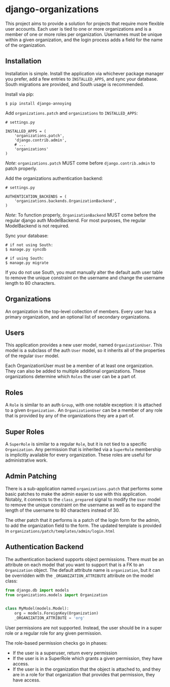 # django-organizations

This project aims to provide a solution for projects that require more flexible
user accounts. Each user is tied to one or more organizations and is a member
of one or more roles per organization. Usernames must be unique within a given
organization, and the login process adds a field for the name of the organization.

## Installation

Installation is simple. Install the application via whichever package manager
you prefer, add a few entries to `INSTALLED_APPS`, and sync your database.
South migrations are provided, and South usage is recommended.

Install via pip:

```
$ pip install django-annoying
```

Add `organizations.patch` and `organizations` to `INSTALLED_APPS`:

```
# settings.py

INSTALLED_APPS = (
    'organizations.patch',
    'django.contrib.admin',
    # ...
    'organizations'
)
```

*Note*: `organizations.patch` MUST come before `django.contrib.admin` to patch
properly.

Add the organizations authentication backend:

```
# settings.py

AUTHENTICATION_BACKENDS = (
    'organizations.backends.OrganizationBackend',
)
```

*Note*: To function properly, `OrganizationBackend` MUST come before the
regular django auth ModelBackend. For most purposes, the regular ModelBackend
is not required.

Sync your database:

```
# if not using South:
$ manage.py syncdb

# if using South:
$ manage.py migrate
```

If you do not use South, you must manually alter the default auth user table to
remove the unique constraint on the username and change the username length to
80 characters.

## Organizations

An organization is the top-level collection of members. Every user has
a primary organization, and an optional list of secondary organizations.

## Users

This application provides a new user model, named `OrganizationUser`. This
model is a subclass of the auth `User` model, so it inherits all of the
properties of the regular `User` model.

Each OrganizationUser must be a member of at least one organization. They can
also be added to multiple additional organizations. These organizations
determine which `Roles` the user can be a part of.

## Roles

A `Role` is similar to an auth `Group`, with one notable exception: it is
attached to a given `Organization.` An `OrganizationUser` can be a member of
any role that is provided by any of the organizations they are a part of.

## Super Roles

A `SuperRole` is similar to a regular `Role`, but it is not tied to a specific
`Organization`. Any permission that is inherited via a `SuperRole` membership
is implicitly available for every organization. These roles are useful for
administrative work.

## Admin Patching

There is a sub-application named `organizations.patch` that performs some basic
patches to make the admin easier to use with this application. Notably, it
connects to the `class_prepared` signal to modify the `User` model to remove
the unique constraint on the username as well as to expand the length of the
username to 80 characters instead of 30.

The other patch that it performs is a patch of the login form for the admin, to
add the organization field to the form. The updated template is provided in
`organizations/patch/templates/admin/login.html`

## Authentication Backend

The authentication backend supports object permissions. There must be an
attribute on each model that you want to support that is a FK to an
`Organization` object. The default attribute name is `organization`, but it can
be overridden with the `_ORGANIZATION_ATTRIBUTE` attribute on the model class:

```python
from django.db import models
from organizations.models import Organization


class MyModel(models.Model):
    org = models.ForeignKey(Organization)
    _ORGANIZATION_ATTRIBUTE = 'org'
```

User permissions are not supported. Instead, the user should be in a super role
or a regular role for any given permission.

The role-based permission checks go in phases:

* If the user is a superuser, return every permission
* If the user is in a SuperRole which grants a given permission, they have
  access.
* If the user is in the organization that the object is attached to, and they
  are in a role for that organization that provides that permission, they have
  access.
